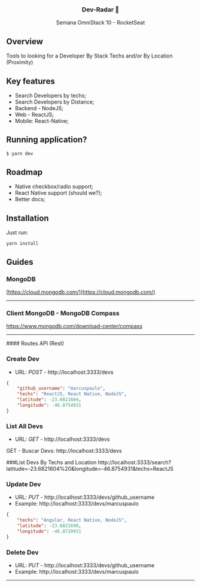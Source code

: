 <h3 align="center">
Dev-Radar 🚀
</h3>

<div align="center">
Semana OmniStack 10 - RocketSeat
</div>

## Overview

Tools to looking for a Developer By Stack Techs and/or By Location (Proximity)
## Key features

- Search Developers by techs;
- Search Developers by Distance;
- Backend - NodeJS;
- Web - ReactJS;
- Mobile: React-Native;

## Running application?

```sh
$ yarn dev
```

## Roadmap

- Native checkbox/radio support;
- React Native support (should we?);
- Better docs;

## Installation

Just run:
```
yarn install
```
## Guides

### MongoDB
[https://cloud.mongodb.com/](https://cloud.mongodb.com/)

<hr>

### Client MongoDB - MongoDB Compass

https://www.mongodb.com/download-center/compass

<hr>
#### Routes API (Rest)

### Create Dev
 - URL: *POST* - http://localhost:3333/devs
```json
{
	"github_username": "marcuspaulo",
	"techs": "ReactJS, React Native, NodeJS",
	"latitude": -23.6821604,
	"longitude": -46.8754931
}
```
### List All Devs
 - URL: *GET* - http://localhost:3333/devs

GET - Buscar Devs: http://localhost:3333/devs

###List Devs By Techs and Location
http://localhost:3333/search?latitude=-23.6821604%20&longitude=-46.8754931&techs=ReactJS
  
### Update Dev
 - URL: *PUT* - http://localhost:3333/devs/github_username
 - Example: http://localhost:3333/devs/marcuspaulo
```json
{
	"techs": "Angular, React Native, NodeJS",
	"latitude": -23.6821690,
	"longitude": -46.8720931
}
```
### Delete Dev
 - URL: *PUT* - http://localhost:3333/devs/github_username
 - Example: http://localhost:3333/devs/marcuspaulo

<hr>